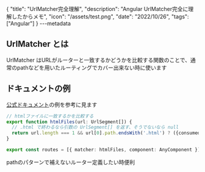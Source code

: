 {
  "title": "UrlMatcher完全理解",
  "description": "Angular UrlMatcher完全に理解したからメモ",
  "icon": "/assets/test.png",
  "date": "2022/10/26",
  "tags": ["Angular"]
}
---metadata

## UrlMatcher とは

UrlMatcher はURLがルーターと一致するかどうかを比較する関数のことで、通常のpathなどを用いたルーティングでカバー出来ない時に使います

## ドキュメントの例

[公式ドキュメント](https://angular.jp/api/router/UrlMatcher)の例を参考に見ます

```typescript
// htmlファイルに一致するかを比較する
export function htmlFiles(url: UrlSegment[]) {
  // .html で終わるなら引数の UrlSegment[] を返す、そうでないなら null
  return url.length === 1 && url[0].path.endsWith('.html') ? ({consumed: url}) : null;
}

export const routes = [{ matcher: htmlFiles, component: AnyComponent }];
```

pathのパターンで補えないルーター定義したい時便利